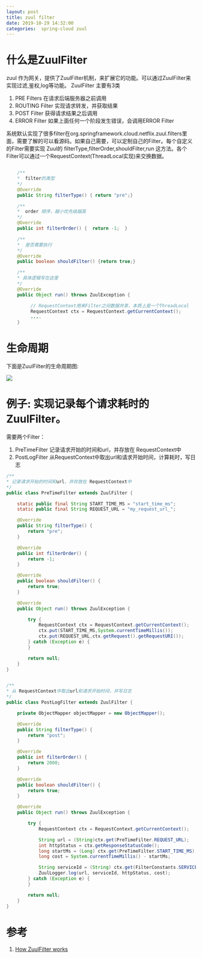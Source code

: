 ```yaml
---
layout: post
title: zuul filter
date: 2019-10-29 14:32:00
categories:  spring-cloud zuul
---
```

# 什么是ZuulFilter
zuul 作为网关，提供了ZuulFilter机制，来扩展它的功能。可以通过ZuulFilter来实现过滤,鉴权,log等功能。
ZuulFilter 主要有3类
1. PRE Filters 在请求后端服务器之前调用
2. ROUTING Filter 实现请求转发，并获取结果
3. POST Filter  获得请求结果之后调用
4. ERROR Filter 如果上面任何一个阶段发生错误，会调用ERROR Filter

系统默认实现了很多filter在org.springframework.cloud.netflix.zuul.filters里面，需要了解的可以看源码。如果自己需要，可以定制自己的Filter。每个自定义的Filter需要实现 Zuul的 filterType,filterOrder,shouldFilter,run 这方法。各个Filter可以通过一个RequestContext(ThreadLocal实现)来交换数据。
``` java

    /**
    *  filter的类型
    */
    @Override
    public String filterType() { return "pre";}

    /**
    *  order 顺序，越小优先级越高
    */
    @Override
    public int filterOrder() {  return -1;  }

    /**
    *  是否需要执行
    */
    @Override
    public boolean shouldFilter() {return true;}

    /**
    * 具体逻辑写在这里
    */
    @Override
    public Object run() throws ZuulException { 

         // RequestContext用来Filter之间数据共享，本质上是一个ThreadLocal
         RequestContext ctx = RequestContext.getCurrentContext();
         ....
    }

```
# 生命周期
下面是ZuulFilter的生命周期图:

![](https://camo.githubusercontent.com/4eb7754152028cdebd5c09d1c6f5acc7683f0094/687474703a2f2f6e6574666c69782e6769746875622e696f2f7a75756c2f696d616765732f7a75756c2d726571756573742d6c6966656379636c652e706e67)



# 例子: 实现记录每个请求耗时的ZuulFilter。
需要两个Filter：
1. PreTimeFilter 记录请求开始的时间和url，并存放在 RequestContext中
2. PostLogFilter 从RequestContext中取出url和请求开始时间，计算耗时，写日志

```java
/**
* 记录请求开始的时间和url，并存放在 RequestContext中
*/
public class PreTimeFilter extends ZuulFilter {

    static public final String START_TIME_MS = "start_time_ms";
    static public final String REQUEST_URL = "my_request_url_";

    @Override
    public String filterType() {
        return "pre";
    }

    @Override
    public int filterOrder() {
        return -1;
    }

    @Override
    public boolean shouldFilter() {
        return true;
    }

    @Override
    public Object run() throws ZuulException {

        try {
            RequestContext ctx = RequestContext.getCurrentContext();
            ctx.put(START_TIME_MS,System.currentTimeMillis());
            ctx.put(REQUEST_URL,ctx.getRequest().getRequestURI());
        } catch (Exception e) {
        }

        return null;
    }
}

```

```java

/**
* 从 RequestContext中取出url和请求开始时间，并写日志
*/
public class PostLogFilter extends ZuulFilter {

    private ObjectMapper objectMapper = new ObjectMapper();

    @Override
    public String filterType() {
        return "post";
    }

    @Override
    public int filterOrder() {
        return 2000;
    }

    @Override
    public boolean shouldFilter() {
        return true;
    }

    @Override
    public Object run() throws ZuulException {

        try {
            RequestContext ctx = RequestContext.getCurrentContext();

            String url = (String)ctx.get(PreTimeFilter.REQUEST_URL);
            int httpStatus = ctx.getResponseStatusCode();
            long startMs = (Long) ctx.get(PreTimeFilter.START_TIME_MS);
            long cost = System.currentTimeMillis() - startMs;

            String serviceId = (String) ctx.get(FilterConstants.SERVICE_ID_KEY);
            ZuulLogger.log(url, serviceId, httpStatus, cost);
        } catch (Exception e) {
        }

        return null;
    }
}

```
# 参考
1. [How ZuulFilter works](https://github.com/Netflix/zuul/wiki/How-it-Works)
